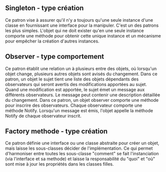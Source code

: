 ## Singleton - type cr&eacute;ation
Ce patron vise &agrave; assurer qu'il n'y a toujours qu'une seule instance d'une classe en fournissant une interface pour la manipuler. 
C'est un des patrons les plus simples. L'objet qui ne doit exister qu'en une seule instance comporte une m&eacute;thode pour obtenir cette unique instance 
et un m&eacute;canisme pour emp&ecirc;cher la cr&eacute;ation d'autres instances.

## Observer - type comportement
Ce patron &eacute;tablit une relation un &agrave; plusieurs entre des objets, où lorsqu'un objet change, plusieurs autres objets sont avis&eacute;s du changement. 
Dans ce patron, un objet le sujet tient une liste des objets d&eacute;pendants des observateurs qui seront avertis des modifications apport&eacute;es au sujet. 
Quand une modification est apport&eacute;e, le sujet &eacute;met un message aux diff&eacute;rents observateurs. 
Le message peut contenir une description d&eacute;taill&eacute;e du changement. 
Dans ce patron, un objet observer comporte une m&eacute;thode pour inscrire des observateurs. 
Chaque observateur comporte une m&eacute;thode Notify. Lorsqu'un message est &eacute;mis, l'objet appelle la m&eacute;thode Notify de chaque observateur inscrit.

## Factory methode - type cr&eacute;ation
Ce patron d&eacute;finie une interface ou une classe abstraite pour cr&eacute;er un objet, mais laisse les sous-classes d&eacute;cider de l'impl&eacute;mentation.
Ce qui permet d'harmoniser entre toutes les sous-classe "comment" se fait l'instanciation (via l'interface et sa methode) 
et laisse la responsabilit&eacute; du "quoi" et "o&ugrave;" sont mise &agrave; jour les propri&eacute;t&eacute;s dans les classes filles.